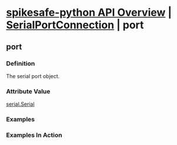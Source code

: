 # [spikesafe-python API Overview](/spikesafe_python_lib_docs/README.md) | [SerialPortConnection](/spikesafe_python_lib_docs/SerialPortConnection/README.md) | port

## port

### Definition
The serial port object.

### Attribute Value
[serial.Serial](https://pyserial.readthedocs.io/en/latest/pyserial_api.html) 

### Examples

### Examples In Action